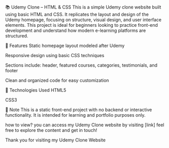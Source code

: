 📚 Udemy Clone – HTML & CSS
This is a simple Udemy clone website built using basic HTML and CSS. It replicates the layout and design of the Udemy homepage, focusing on structure, visual design, and user interface elements. This project is ideal for beginners looking to practice front-end development and understand how modern e-learning platforms are structured.

🔧 Features
Static homepage layout modeled after Udemy

Responsive design using basic CSS techniques

Sections include: header, featured courses, categories, testimonials, and footer

Clean and organized code for easy customization

🚀 Technologies Used
HTML5

CSS3

📌 Note
This is a static front-end project with no backend or interactive functionality. It is intended for learning and portfolio purposes only.

how to view?
you can access my Udemy Clone website by visiting [link] feel free to explore the content and get in touch!


Thank you for visiting my Udemy Clone Website
